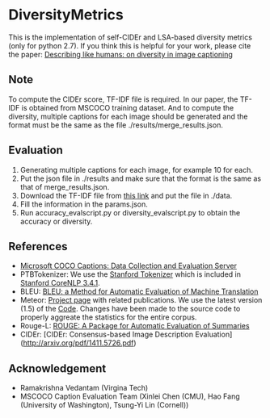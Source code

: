 # DiversityMetrics
This  is the implementation of self-CIDEr and LSA-based diversity metrics (only for python 2.7). If you think this is helpful for your work, please cite the paper: [Describing like humans: on diversity in image captioning](https://arxiv.org/pdf/1903.12020v3.pdf)

## Note ##
To compute the CIDEr score, TF-IDF file is required. In our paper, the TF-IDF is obtained from MSCOCO training dataset. And to compute the diversity, multiple captions for each image should be generated and the format must be the same as the file ./results/merge_results.json.

## Evaluation ##
1. Generating multiple captions for each image, for example 10 for each.
2. Put the json file in ./results and make sure that the format is the same as that of merge_results.json.
3. Download the TF-IDF file from [this link](https://drive.google.com/open?id=1jo2rdMZd9nGAz1CU-qk5ZG3W05CYmr4P) and put the file in ./data.
4. Fill the information in the params.json.
5. Run accuracy_evalscript.py or diversity_evalscript.py to obtain the accuracy or diversity.

## References ##

- [Microsoft COCO Captions: Data Collection and Evaluation Server](http://arxiv.org/abs/1504.00325)
- PTBTokenizer: We use the [Stanford Tokenizer](http://nlp.stanford.edu/software/tokenizer.shtml) which is included in [Stanford CoreNLP 3.4.1](http://nlp.stanford.edu/software/corenlp.shtml).
- BLEU: [BLEU: a Method for Automatic Evaluation of Machine Translation](http://www.aclweb.org/anthology/P02-1040.pdf)
- Meteor: [Project page](http://www.cs.cmu.edu/~alavie/METEOR/) with related publications. We use the latest version (1.5) of the [Code](https://github.com/mjdenkowski/meteor). Changes have been made to the source code to properly aggreate the statistics for the entire corpus.
- Rouge-L: [ROUGE: A Package for Automatic Evaluation of Summaries](http://anthology.aclweb.org/W/W04/W04-1013.pdf)
- CIDEr: [CIDEr: Consensus-based Image Description Evaluation] (http://arxiv.org/pdf/1411.5726.pdf)

## Acknowledgement ##
- Ramakrishna Vedantam (Virgina Tech)
- MSCOCO Caption Evaluation Team (Xinlei Chen (CMU), Hao Fang (University of Washington), Tsung-Yi Lin (Cornell))
